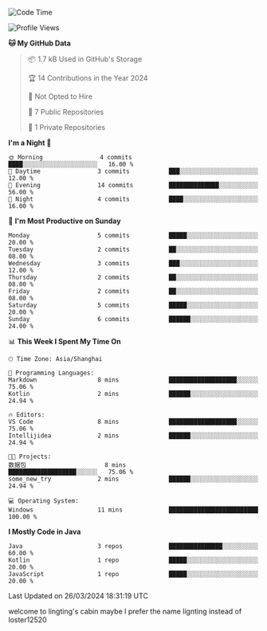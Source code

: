 <!--START_SECTION:waka-->
![Code Time](http://img.shields.io/badge/Code%20Time-59%20hrs%2054%20mins-blue)

![Profile Views](http://img.shields.io/badge/Profile%20Views-22-blue)

**🐱 My GitHub Data** 

> 📦 1.7 kB Used in GitHub's Storage 
 > 
> 🏆 14 Contributions in the Year 2024
 > 
> 🚫 Not Opted to Hire
 > 
> 📜 7 Public Repositories 
 > 
> 🔑 1 Private Repositories 
 > 
**I'm a Night 🦉** 

```text
🌞 Morning                4 commits           ████░░░░░░░░░░░░░░░░░░░░░   16.00 % 
🌆 Daytime                3 commits           ███░░░░░░░░░░░░░░░░░░░░░░   12.00 % 
🌃 Evening                14 commits          ██████████████░░░░░░░░░░░   56.00 % 
🌙 Night                  4 commits           ████░░░░░░░░░░░░░░░░░░░░░   16.00 % 
```
📅 **I'm Most Productive on Sunday** 

```text
Monday                   5 commits           █████░░░░░░░░░░░░░░░░░░░░   20.00 % 
Tuesday                  2 commits           ██░░░░░░░░░░░░░░░░░░░░░░░   08.00 % 
Wednesday                3 commits           ███░░░░░░░░░░░░░░░░░░░░░░   12.00 % 
Thursday                 2 commits           ██░░░░░░░░░░░░░░░░░░░░░░░   08.00 % 
Friday                   2 commits           ██░░░░░░░░░░░░░░░░░░░░░░░   08.00 % 
Saturday                 5 commits           █████░░░░░░░░░░░░░░░░░░░░   20.00 % 
Sunday                   6 commits           ██████░░░░░░░░░░░░░░░░░░░   24.00 % 
```


📊 **This Week I Spent My Time On** 

```text
🕑︎ Time Zone: Asia/Shanghai

💬 Programming Languages: 
Markdown                 8 mins              ███████████████████░░░░░░   75.06 % 
Kotlin                   2 mins              ██████░░░░░░░░░░░░░░░░░░░   24.94 % 

🔥 Editors: 
VS Code                  8 mins              ███████████████████░░░░░░   75.06 % 
Intellijidea             2 mins              ██████░░░░░░░░░░░░░░░░░░░   24.94 % 

🐱‍💻 Projects: 
数据包                      8 mins              ███████████████████░░░░░░   75.06 % 
some_new_try             2 mins              ██████░░░░░░░░░░░░░░░░░░░   24.94 % 

💻 Operating System: 
Windows                  11 mins             █████████████████████████   100.00 % 
```

**I Mostly Code in Java** 

```text
Java                     3 repos             ███████████████░░░░░░░░░░   60.00 % 
Kotlin                   1 repo              █████░░░░░░░░░░░░░░░░░░░░   20.00 % 
JavaScript               1 repo              █████░░░░░░░░░░░░░░░░░░░░   20.00 % 
```




 Last Updated on 26/03/2024 18:31:19 UTC
<!--END_SECTION:waka-->
welcome to lingting's cabin
maybe I prefer the name lignting instead of loster12520
